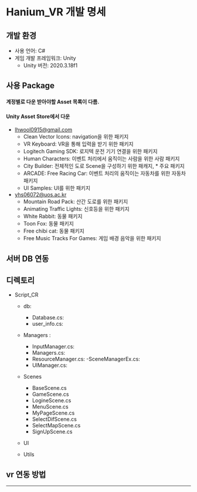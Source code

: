 # Hanium_VR 개발 명세 

## 개발 환경
- 사용 언어: C#
- 게임 개발 프레임워크: Unity
    - Unity 버전: 2020.3.18f1 

## 사용 Package
#### 계정별로 다운 받아야할 Asset 목록이 다름.
#### Unity Asset Store에서 다운 
- lhwool0915@gmail.com
    - Clean Vector Icons: navigation을 위한 패키지
    - VR Keyboard: VR을 통해 입력을 받기 위한 패키지
    - Logitech Gaming SDK: 로지텍 운전 기기 연결을 위한 패키지
    - Human Characters: 이벤트 처리에서 움직이는 사람을 위한 사람 패키지
    - City Builder: 전체적인 도로 Scene을 구성하기 위한 패캐지, * 주요 패키지
    - ARCADE: Free Racing Car: 이벤트 처리의 움직이는 자동차를 위한 자동차 패키지
    - UI Samples: UI를 위한 패키지
- yhs06072@uos.ac.kr 
    - Mountain Road Pack: 산간 도로를 위한 패키지
    - Animating Traffic Lights: 신호등을 위한 패키지
    - White Rabbit: 동물 패키지
    - Toon Fox: 동물 패키지
    - Free chibi cat: 동물 패키지
    - Free Music Tracks For Games: 게임 배경 음악을 위한 패키지



## 서버 DB 연동

## 디렉토리
- Script_CR
    - db:
        - Database.cs:
        - user_info.cs:
    - Managers :
        - InputManager.cs:
        - Managers.cs:
        - ResourceManager.cs:
        -SceneManagerEx.cs:
        - UIManager.cs:
    - Scenes
        - BaseScene.cs
        - GameScene.cs
        - LogineScene.cs
        - MenuScene.cs
        - MyPageScene.cs
        - SelectDifScene.cs
        - SelectMapScene.cs
        - SignUpScene.cs
    
    - UI
    - Utils

## vr 연동 방법 
--------------
